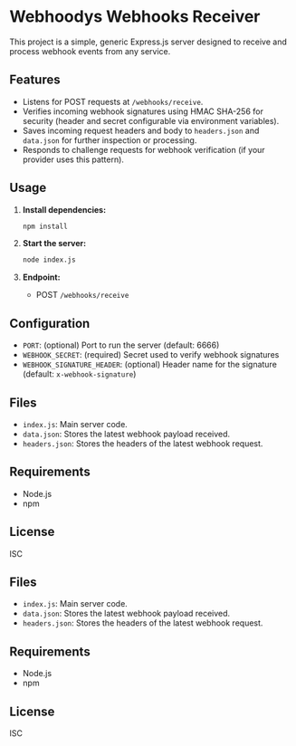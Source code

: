 # Webhoodys Webhooks Receiver

This project is a simple, generic Express.js server designed to receive and process webhook events from any service.

## Features
- Listens for POST requests at `/webhooks/receive`.
- Verifies incoming webhook signatures using HMAC SHA-256 for security (header and secret configurable via environment variables).
- Saves incoming request headers and body to `headers.json` and `data.json` for further inspection or processing.
- Responds to challenge requests for webhook verification (if your provider uses this pattern).

## Usage

1. **Install dependencies:**
   ```bash
   npm install
   ```

2. **Start the server:**
   ```bash
   node index.js
   ```

3. **Endpoint:**
   - POST `/webhooks/receive`

## Configuration
- `PORT`: (optional) Port to run the server (default: 6666)
- `WEBHOOK_SECRET`: (required) Secret used to verify webhook signatures
- `WEBHOOK_SIGNATURE_HEADER`: (optional) Header name for the signature (default: `x-webhook-signature`)

## Files
- `index.js`: Main server code.
- `data.json`: Stores the latest webhook payload received.
- `headers.json`: Stores the headers of the latest webhook request.

## Requirements
- Node.js
- npm

## License
ISC

## Files
- `index.js`: Main server code.
- `data.json`: Stores the latest webhook payload received.
- `headers.json`: Stores the headers of the latest webhook request.

## Requirements
- Node.js
- npm

## License
ISC
